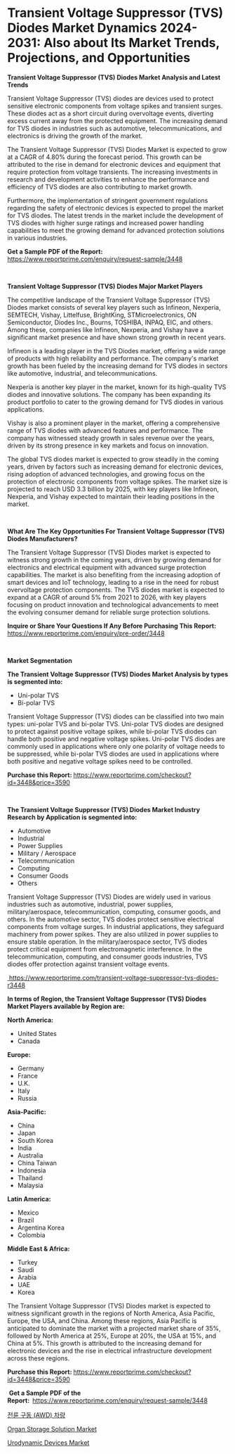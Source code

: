 <p><h1>Transient Voltage Suppressor (TVS) Diodes Market Dynamics 2024-2031: Also about Its Market Trends, Projections, and Opportunities</h1></p><p><strong>Transient Voltage Suppressor (TVS) Diodes Market Analysis and Latest Trends</strong></p>
<p><p>Transient Voltage Suppressor (TVS) diodes are devices used to protect sensitive electronic components from voltage spikes and transient surges. These diodes act as a short circuit during overvoltage events, diverting excess current away from the protected equipment. The increasing demand for TVS diodes in industries such as automotive, telecommunications, and electronics is driving the growth of the market.</p><p>The Transient Voltage Suppressor (TVS) Diodes Market is expected to grow at a CAGR of 4.80% during the forecast period. This growth can be attributed to the rise in demand for electronic devices and equipment that require protection from voltage transients. The increasing investments in research and development activities to enhance the performance and efficiency of TVS diodes are also contributing to market growth.</p><p>Furthermore, the implementation of stringent government regulations regarding the safety of electronic devices is expected to propel the market for TVS diodes. The latest trends in the market include the development of TVS diodes with higher surge ratings and increased power handling capabilities to meet the growing demand for advanced protection solutions in various industries.</p></p>
<p><strong>Get a Sample PDF of the Report:&nbsp;</strong> <a href="https://www.reportprime.com/enquiry/request-sample/3448">https://www.reportprime.com/enquiry/request-sample/3448</a></p>
<p>&nbsp;</p>
<p><strong>Transient Voltage Suppressor (TVS) Diodes Major Market Players</strong></p>
<p><p>The competitive landscape of the Transient Voltage Suppressor (TVS) Diodes market consists of several key players such as Infineon, Nexperia, SEMTECH, Vishay, Littelfuse, BrightKing, STMicroelectronics, ON Semiconductor, Diodes Inc., Bourns, TOSHIBA, INPAQ, EIC, and others. Among these, companies like Infineon, Nexperia, and Vishay have a significant market presence and have shown strong growth in recent years.</p><p>Infineon is a leading player in the TVS Diodes market, offering a wide range of products with high reliability and performance. The company's market growth has been fueled by the increasing demand for TVS diodes in sectors like automotive, industrial, and telecommunications.</p><p>Nexperia is another key player in the market, known for its high-quality TVS diodes and innovative solutions. The company has been expanding its product portfolio to cater to the growing demand for TVS diodes in various applications.</p><p>Vishay is also a prominent player in the market, offering a comprehensive range of TVS diodes with advanced features and performance. The company has witnessed steady growth in sales revenue over the years, driven by its strong presence in key markets and focus on innovation.</p><p>The global TVS diodes market is expected to grow steadily in the coming years, driven by factors such as increasing demand for electronic devices, rising adoption of advanced technologies, and growing focus on the protection of electronic components from voltage spikes. The market size is projected to reach USD 3.3 billion by 2025, with key players like Infineon, Nexperia, and Vishay expected to maintain their leading positions in the market.</p></p>
<p>&nbsp;</p>
<p><strong>What Are The Key Opportunities For Transient Voltage Suppressor (TVS) Diodes Manufacturers?</strong></p>
<p><p>The Transient Voltage Suppressor (TVS) Diodes market is expected to witness strong growth in the coming years, driven by growing demand for electronics and electrical equipment with advanced surge protection capabilities. The market is also benefiting from the increasing adoption of smart devices and IoT technology, leading to a rise in the need for robust overvoltage protection components. The TVS diodes market is expected to expand at a CAGR of around 5% from 2021 to 2026, with key players focusing on product innovation and technological advancements to meet the evolving consumer demand for reliable surge protection solutions.</p></p>
<p><strong>Inquire or Share Your Questions If Any Before Purchasing This Report:</strong> <a href="https://www.reportprime.com/enquiry/pre-order/3448">https://www.reportprime.com/enquiry/pre-order/3448</a></p>
<p>&nbsp;</p>
<p><strong>Market Segmentation</strong></p>
<p><strong>The Transient Voltage Suppressor (TVS) Diodes Market Analysis by types is segmented into:</strong></p>
<p><ul><li>Uni-polar TVS</li><li>Bi-polar TVS</li></ul></p>
<p><p>Transient Voltage Suppressor (TVS) diodes can be classified into two main types: uni-polar TVS and bi-polar TVS. Uni-polar TVS diodes are designed to protect against positive voltage spikes, while bi-polar TVS diodes can handle both positive and negative voltage spikes. Uni-polar TVS diodes are commonly used in applications where only one polarity of voltage needs to be suppressed, while bi-polar TVS diodes are used in applications where both positive and negative voltage spikes need to be controlled.</p></p>
<p><strong>Purchase this Report:&nbsp;</strong><a href="https://www.reportprime.com/checkout?id=3448&price=3590">https://www.reportprime.com/checkout?id=3448&price=3590</a></p>
<p>&nbsp;</p>
<p><strong>The Transient Voltage Suppressor (TVS) Diodes Market Industry Research by Application is segmented into:</strong></p>
<p><ul><li>Automotive</li><li>Industrial</li><li>Power Supplies</li><li>Military / Aerospace</li><li>Telecommunication</li><li>Computing</li><li>Consumer Goods</li><li>Others</li></ul></p>
<p><p>Transient Voltage Suppressor (TVS) Diodes are widely used in various industries such as automotive, industrial, power supplies, military/aerospace, telecommunication, computing, consumer goods, and others. In the automotive sector, TVS diodes protect sensitive electrical components from voltage surges. In industrial applications, they safeguard machinery from power spikes. They are also utilized in power supplies to ensure stable operation. In the military/aerospace sector, TVS diodes protect critical equipment from electromagnetic interference. In the telecommunication, computing, and consumer goods industries, TVS diodes offer protection against transient voltage events.</p></p>
<p><a href="https://www.reportprime.com/transient-voltage-suppressor-tvs-diodes-r3448">&nbsp;https://www.reportprime.com/transient-voltage-suppressor-tvs-diodes-r3448</a></p>
<p><strong>In terms of Region, the Transient Voltage Suppressor (TVS) Diodes Market Players available by Region are:</strong></p>
<p>
    <p> <strong> North America: </strong>
        <ul>
            <li>United States</li>
            <li>Canada</li>
        </ul>
        </p> 
    <p> <strong> Europe: </strong>
        <ul>
            <li>Germany</li>
            <li>France</li>
            <li>U.K.</li>
            <li>Italy</li>
            <li>Russia</li>
        </ul>
        </p> 
    <p> <strong> Asia-Pacific: </strong>
        <ul>
            <li>China</li>
            <li>Japan</li>
            <li>South Korea</li>
            <li>India</li>
            <li>Australia</li>
            <li>China Taiwan</li>
            <li>Indonesia</li>
            <li>Thailand</li>
            <li>Malaysia</li>
        </ul>
        </p> 
    <p> <strong> Latin America: </strong>
        <ul>
            <li>Mexico</li>
            <li>Brazil</li>
            <li>Argentina Korea</li>
            <li>Colombia</li>
        </ul>
        </p> 
    <p> <strong> Middle East & Africa: </strong>
        <ul>
            <li>Turkey</li>
            <li>Saudi</li>
            <li>Arabia</li>
            <li>UAE</li>
            <li>Korea</li>
        </ul>
    </p>
    </p>
<p><p>The Transient Voltage Suppressor (TVS) Diodes market is expected to witness significant growth in the regions of North America, Asia Pacific, Europe, the USA, and China. Among these regions, Asia Pacific is anticipated to dominate the market with a projected market share of 35%, followed by North America at 25%, Europe at 20%, the USA at 15%, and China at 5%. This growth is attributed to the increasing demand for electronic devices and the rise in electrical infrastructure development across these regions.</p></p>
<p><strong>Purchase this Report: </strong><a href="https://www.reportprime.com/checkout?id=3448&price=3590">https://www.reportprime.com/checkout?id=3448&price=3590</a></p>
<p>&nbsp;<strong>Get a Sample PDF of the Report:&nbsp;&nbsp;</strong><a href="https://www.reportprime.com/enquiry/request-sample/3448">https://www.reportprime.com/enquiry/request-sample/3448</a></p>
<p><strong></strong></p>
<p><p><a href="https://github.com/mpodehpw07370073/Market-Research-Report-List-4/blob/main/4959847103444.md">전륜 구동 (AWD) 차량</a></p><p><a href="https://medium.com/@sdonald04328/global-organ-storage-solution-market-sector-types-applications-market-player-strategies-945d1718ef09">Organ Storage Solution Market</a></p><p><a href="https://medium.com/@hassen.nww/urodynamic-devices-industry-sector-new-technologies-and-market-impact-forecasted-for-period-from-bf0ba7827f1a">Urodynamic Devices Market</a></p></p>